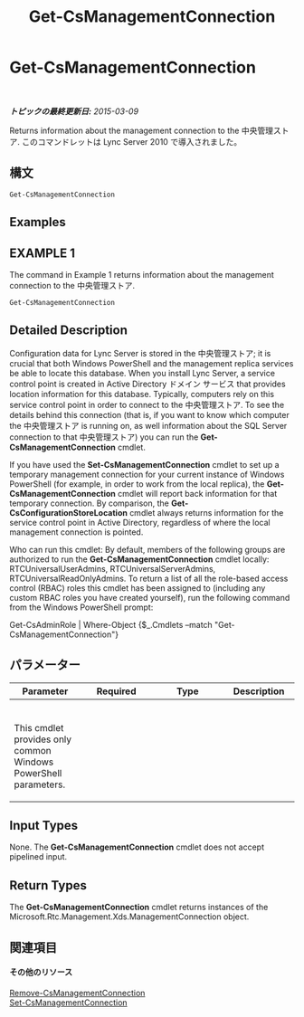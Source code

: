 ﻿---
title: Get-CsManagementConnection
TOCTitle: Get-CsManagementConnection
ms:assetid: b0e2377c-6aab-45d8-b71d-0d37c6f6dae3
ms:mtpsurl: https://technet.microsoft.com/ja-jp/library/Gg412849(v=OCS.15)
ms:contentKeyID: 48273294
ms.date: 05/19/2016
mtps_version: v=OCS.15
ms.translationtype: HT
---

# Get-CsManagementConnection

 

_**トピックの最終更新日:** 2015-03-09_

Returns information about the management connection to the 中央管理ストア. このコマンドレットは Lync Server 2010 で導入されました。

## 構文

    Get-CsManagementConnection

## Examples

## EXAMPLE 1

The command in Example 1 returns information about the management connection to the 中央管理ストア.

    Get-CsManagementConnection

## Detailed Description

Configuration data for Lync Server is stored in the 中央管理ストア; it is crucial that both Windows PowerShell and the management replica services be able to locate this database. When you install Lync Server, a service control point is created in Active Directory ドメイン サービス that provides location information for this database. Typically, computers rely on this service control point in order to connect to the 中央管理ストア. To see the details behind this connection (that is, if you want to know which computer the 中央管理ストア is running on, as well information about the SQL Server connection to that 中央管理ストア) you can run the **Get-CsManagementConnection** cmdlet.

If you have used the **Set-CsManagementConnection** cmdlet to set up a temporary management connection for your current instance of Windows PowerShell (for example, in order to work from the local replica), the **Get-CsManagementConnection** cmdlet will report back information for that temporary connection. By comparison, the **Get-CsConfigurationStoreLocation** cmdlet always returns information for the service control point in Active Directory, regardless of where the local management connection is pointed.

Who can run this cmdlet: By default, members of the following groups are authorized to run the **Get-CsManagementConnection** cmdlet locally: RTCUniversalUserAdmins, RTCUniversalServerAdmins, RTCUniversalReadOnlyAdmins. To return a list of all the role-based access control (RBAC) roles this cmdlet has been assigned to (including any custom RBAC roles you have created yourself), run the following command from the Windows PowerShell prompt:

Get-CsAdminRole | Where-Object {$\_.Cmdlets –match "Get-CsManagementConnection"}

## パラメーター


<table>
<colgroup>
<col style="width: 25%" />
<col style="width: 25%" />
<col style="width: 25%" />
<col style="width: 25%" />
</colgroup>
<thead>
<tr class="header">
<th>Parameter</th>
<th>Required</th>
<th>Type</th>
<th>Description</th>
</tr>
</thead>
<tbody>
<tr class="odd">
<td><p></p></td>
<td><p></p></td>
<td><p></p></td>
<td><p></p></td>
</tr>
<tr class="even">
<td><p>This cmdlet provides only common Windows PowerShell parameters.</p></td>
<td> </td>
<td> </td>
<td> </td>
</tr>
</tbody>
</table>


## Input Types

None. The **Get-CsManagementConnection** cmdlet does not accept pipelined input.

## Return Types

The **Get-CsManagementConnection** cmdlet returns instances of the Microsoft.Rtc.Management.Xds.ManagementConnection object.

## 関連項目

#### その他のリソース

[Remove-CsManagementConnection](remove-csmanagementconnection.md)  
[Set-CsManagementConnection](set-csmanagementconnection.md)

